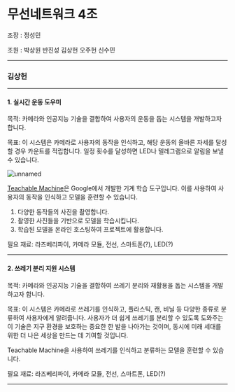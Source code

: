 # 무선네트워크 4조

조장 : 정성민 

조원 : 박상원 반진성 김상헌 오주헌 신수민

---

### 김상헌

---

#### 1. 실시간 운동 도우미

목적: 카메라와 인공지능 기술을 결합하여 사용자의 운동을 돕는 시스템을 개발하고자 합니다.

목표: 이 시스템은 카메라로 사용자의 동작을 인식하고, 해당 운동의 올바른 자세를 달성할 경우 카운트를 적립합니다. 일정 횟수를 달성하면 LED나 텔레그램으로 알림을 보낼 수 있습니다.

![unnamed](https://github.com/qwer1227/wireless-network--4-/assets/113282148/eeb66d84-a27f-4bb6-b42d-628299fbe734)

[Teachable Machine](https://teachablemachine.withgoogle.com/)은 Google에서 개발한 기계 학습 도구입니다. 이를 사용하여 사용자의 동작을 인식하고 모델을 훈련할 수 있습니다.

1. 다양한 동작들의 사진을 촬영합니다.
2. 촬영한 사진들을 기반으로 모델을 학습시킵니다.
3. 학습된 모델을 온라인 호스팅하여 프로젝트에 활용합니다.

필요 재료: 라즈베리파이, 카메라 모듈, 전선, 스마트폰(?), LED(?)

---

#### 2. 쓰레기 분리 지원 시스템

목적: 카메라와 인공지능 기술을 결합하여 쓰레기 분리와 재활용을 돕는 시스템을 개발하고자 합니다.

목표: 이 시스템은 카메라로 쓰레기를 인식하고, 플라스틱, 캔, 비닐 등 다양한 종류로 분류하여 사용자에게 알려줍니다.
사용자가 더 쉽게 쓰레기를 분리할 수 있도록 도와주는 이 기술은 지구 환경을 보호하는 중요한 한 발을 나아가는 것이며, 동시에 미래 세대를 위한 더 나은 세상을 만드는 데 기여할 것입니다.

Teachable Machine을 사용하여 쓰레기를 인식하고 분류하는 모델을 훈련할 수 있습니다.

필요 재료: 라즈베리파이, 카메라 모듈, 전선, 스마트폰, LED(?)

---

